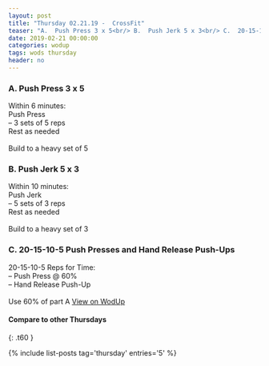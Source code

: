 ```yaml
---
layout: post
title: "Thursday 02.21.19 -  CrossFit"
teaser: "A.  Push Press 3 x 5<br/> B.  Push Jerk 5 x 3<br/> C.  20-15-10-5 Push Presses and Hand Release Push-Ups"
date: 2019-02-21 00:00:00
categories: wodup
tags: wods thursday
header: no
---
```



<h3>A.  Push Press 3 x 5</h3>
Within 6 minutes:<br/>
Push Press<br/>– 3 sets of 5 reps <br/>Rest as needed<br/><br/>Build to a heavy set of 5 
<h3>B.  Push Jerk 5 x 3</h3>
Within 10 minutes:<br/>
Push Jerk<br/>– 5 sets of 3 reps <br/>Rest as needed<br/><br/>Build to a heavy set of 3 
<h3>C.  20-15-10-5 Push Presses and Hand Release Push-Ups</h3>
20-15-10-5 Reps for Time:<br/>– Push Press @ 60%<br/>– Hand Release Push-Up<br/><br/>Use 60% of part A
<a href="https://www.wodup.com/gyms/asphodel/wods/13330" target="blank">View on WodUp</a>


#### Compare to other Thursdays
{: .t60 }

{% include list-posts tag='thursday' entries='5' %}